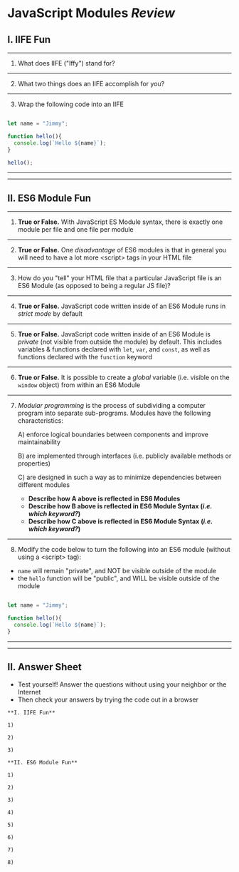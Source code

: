 # JavaScript Modules *Review*

## I. IIFE Fun

<hr>

1) What does IIFE ("Iffy") stand for?

<hr>

2) What two things does an IIFE accomplish for you?

<hr>

3) Wrap the following code into an IIFE

```js

let name = "Jimmy";

function hello(){
  console.log(`Hello ${name}`);
}

hello();

```

<hr><hr>

## II. ES6 Module Fun

<hr>

1) **True or False.** With JavaScript ES Module syntax, there is exactly one module per file and one file per module

<hr>

2) **True or False.** One *disadvantage* of ES6 modules is that in general you will need to have a lot more &lt;script> tags in your HTML file

<hr>

3) How do you "tell" your HTML file that a particular JavaScript file is an ES6 Module (as opposed to being a regular JS file)? 

<hr>

4) **True or False.** JavaScript code written inside of an ES6 Module runs in *strict mode* by default

<hr>

5) **True or False.** JavaScript code written inside of an ES6 Module is *private* (not visible from outside the module) by default. This includes variables & functions declared with `let`, `var`, and `const`, as well as functions declared with the `function` keyword

<hr>

6) **True or False.** It is possible to create a *global* variable (i.e. visible on the `window` object) from within an ES6 Module

<hr>

7) *Modular programming* is the process of subdividing a computer program into separate sub-programs. Modules have the following characteristics:

    A) enforce logical boundaries between components and improve maintainability
  
    B) are implemented through interfaces (i.e. publicly available methods or properties)
  
    C) are designed in such a way as to minimize dependencies between different modules

    - **Describe how A above is reflected in ES6 Modules**
    - **Describe how B above is reflected in ES6 Module Syntax (*i.e. which keyword?*)**
    - **Describe how C above is reflected in ES6 Module Syntax (*i.e. which keyword?*)**

<hr>

8) Modify the code below to turn the following into an ES6 module (without using a &lt;script> tag):
  - `name` will remain "private", and NOT be visible outside of the module
  - the `hello` function will be "public", and WILL be visible outside of the module

```js

let name = "Jimmy";

function hello(){
  console.log(`Hello ${name}`);
}

```

<hr><hr>

##  II. Answer Sheet

- Test yourself!  Answer the questions without using your neighbor or the Internet
- Then check your answers by trying the code out in a browser

```text
**I. IIFE Fun**

1)

2)

3)

**II. ES6 Module Fun**

1)

2)

3)

4)

5)

6)

7)

8)
```
